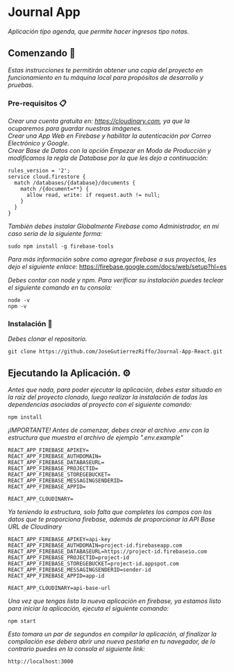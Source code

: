 # Journal App

_Aplicación tipo agenda, que permite hacer ingresos tipo notas._

## Comenzando 🚀

_Estas instrucciones te permitirán obtener una copia del proyecto en funcionamiento en tu máquina local para propósitos de desarrollo y pruebas._


### Pre-requisitos 📋
_Crear una cuenta gratuita en: https://cloudinary.com,  ya que la ocuparemos para guardar nuestras imágenes._<br>
_Crear una App Web en Firebase y habilitar la autenticación por Correo Electrónico y Google._ <br>
_Crear Base de Datos con la opción Empezar en Modo de Producción y modificamos la regla de Database por la que les dejo a continuación:_
```
rules_version = '2';
service cloud.firestore {
  match /databases/{database}/documents {
    match /{document=**} {
      allow read, write: if request.auth != null;
    }
  }
}
```
_También debes instalar Globalmente Firebase como Administrador, en mi caso seria de la siguiente forma:_
```
sudo npm install -g firebase-tools
```
_Para más información sobre como agregar firebase a sus proyectos, les dejo el siguiente enlace_: https://firebase.google.com/docs/web/setup?hl=es

_Debes contar con node y npm.
Para verificar su instalación puedes teclear el siguiente comando en tu consola:_

```
node -v
npm -v
```

### Instalación 🔧

_Debes clonar el repositorio._

```
git clone https://github.com/JoseGutierrezRiffo/Journal-App-React.git
```

## Ejecutando la Aplicación. ⚙️

_Antes que nada, para poder ejecutar la aplicación, debes estar situado en la raíz del proyecto clonado, luego realizar la instalación de todas las dependencias asociadas al proyecto con el siguiente comando:_
```
npm install
```

_¡IMPORTANTE! Antes de comenzar, debes crear el archivo .env con la estructura que muestra el archivo de ejemplo ".env.example"_
```
REACT_APP_FIREBASE_APIKEY=
REACT_APP_FIREBASE_AUTHDOMAIN=
REACT_APP_FIREBASE_DATABASEURL=
REACT_APP_FIREBASE_PROJECTID=
REACT_APP_FIREBASE_STOREGEBUCKET=
REACT_APP_FIREBASE_MESSAGINGSENDERID=
REACT_APP_FIREBASE_APPID=

REACT_APP_CLOUDINARY=
```
_Ya teniendo la estructura, solo falta que completes los campos con los datos que te proporciona firebase, además de proporcionar la API Base URL de Cloudinary_
```
REACT_APP_FIREBASE_APIKEY=api-key
REACT_APP_FIREBASE_AUTHDOMAIN=project-id.firebaseapp.com
REACT_APP_FIREBASE_DATABASEURL=https://project-id.firebaseio.com
REACT_APP_FIREBASE_PROJECTID=project-id
REACT_APP_FIREBASE_STOREGEBUCKET=project-id.appspot.com
REACT_APP_FIREBASE_MESSAGINGSENDERID=sender-id
REACT_APP_FIREBASE_APPID=app-id

REACT_APP_CLOUDINARY=api-base-url
```
_Una vez que tengas lista la nueva aplicación en firebase, ya estamos listo para iniciar la aplicación, ejecuta el siguiente comando:_
```
npm start
```

_Esto tomara un par de segundos en compilar la aplicación, al finalizar la compilación ese debera abrir una nueva pestaña en tu navegador, de lo contrario puedes en la consola el siguiente link:_
```
http://localhost:3000
```

